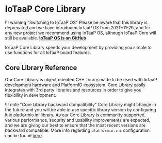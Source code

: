 # IoTaaP Core Library

!!! warning "Switching to IoTaaP OS"
    Please be aware that this library is deprecated and we have introduced IoTaaP OS from 2021-01-29, and for any new project
    we recommend using IoTaaP OS, although IoTaaP Core will still be available.
    [**IoTaaP OS is on GitHub**](https://github.com/iotaap/iotaap-os)

IoTaaP Core Library speeds your development by providing you simple to use functions for all IoTaaP board features.

## Core Library Reference

Our Core Library is object oriented C++ library made to be used with IoTaaP development hardware and PlatformIO ecosystem. Core Library easily integrates
with 3rd party libraries and resources in order to give you flexibility in development. 

!!! note "Core Library backward compatibility"
	Core Library might change in the future and you will be able to use specific library version by configuring it in platformio.ini library. 
    As our Core Library is community supported, various performance, security and usability improvements are expected, and we
    are giving our best to ensure that the most recent versions are backward compatible. More info regarding `platformio.ini` configuration
    can be found [here](https://docs.platformio.org/en/latest/projectconf/section_env_library.html#lib-deps).